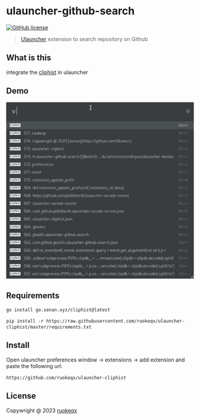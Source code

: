 # ulauncher-github-search

[![GitHub license](https://img.shields.io/github/license/brpaz/ulauncher-devdocs.svg)](https://github.com/brpaz/ulauncher-devdocs/blob/master/LICENSE)

> [Ulauncher](https://ulauncher.io) extension to search repository on Github

## What is this

integrate the [cliphist](https://github.com/sentriz/cliphist) in ulauncher

## Demo

![example.png](images/example.png)

## Requirements

```
go install go.senan.xyz/cliphist@latest
```

```
pip install -r https://raw.githubusercontent.com/ruokeqx/ulauncher-cliphist/master/requirements.txt
```

## Install

Open ulauncher preferences window -> extensions -> add extension and paste the following url:

```
https://github.com/ruokeqx/ulauncher-cliphist
```

## License 

Copywright @ 2023 [ruokeqx](https://github.com/ruokeqx)